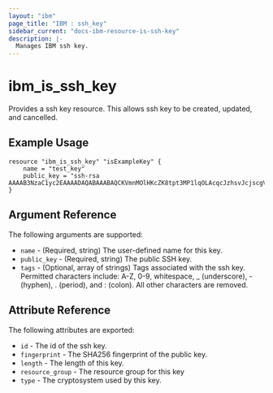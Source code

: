 ```yaml
---
layout: "ibm"
page_title: "IBM : ssh_key"
sidebar_current: "docs-ibm-resource-is-ssh-key"
description: |-
  Manages IBM ssh key.
---
```


# ibm\_is_ssh_key

Provides a ssh key resource. This allows ssh key to be created, updated, and cancelled.


## Example Usage

```hcl
resource "ibm_is_ssh_key" "isExampleKey" {
	name = "test_key"
	public_key = "ssh-rsa AAAAB3NzaC1yc2EAAAADAQABAAABAQCKVmnMOlHKcZK8tpt3MP1lqOLAcqcJzhsvJcjscgVERRN7/9484SOBJ3HSKxxNG5JN8owAjy5f9yYwcUg+JaUVuytn5Pv3aeYROHGGg+5G346xaq3DAwX6Y5ykr2fvjObgncQBnuU5KHWCECO/4h8uWuwh/kfniXPVjFToc+gnkqA+3RKpAecZhFXwfalQ9mMuYGFxn+fwn8cYEApsJbsEmb0iJwPiZ5hjFC8wREuiTlhPHDgkBLOiycd20op2nXzDbHfCHInquEe/gYxEitALONxm0swBOwJZwlTDOB7C6y2dzlrtxr1L59m7pCkWI4EtTRLvleehBoj3u7jB4usR"
}
```

## Argument Reference

The following arguments are supported:

* `name` - (Required, string) The user-defined name for this key.
* `public_key` - (Required, string) The public SSH key.
* `tags` - (Optional, array of strings) Tags associated with the ssh key. Permitted characters include: A-Z, 0-9, whitespace, _ (underscore), - (hyphen), . (period), and : (colon). All other characters are removed.

## Attribute Reference

The following attributes are exported:

* `id` - The id of the ssh key.
* `fingerprint` -  The SHA256 fingerprint of the public key.
* `length` - The length of this key.
* `resource_group` - The resource group for this key
* `type` - The cryptosystem used by this key.